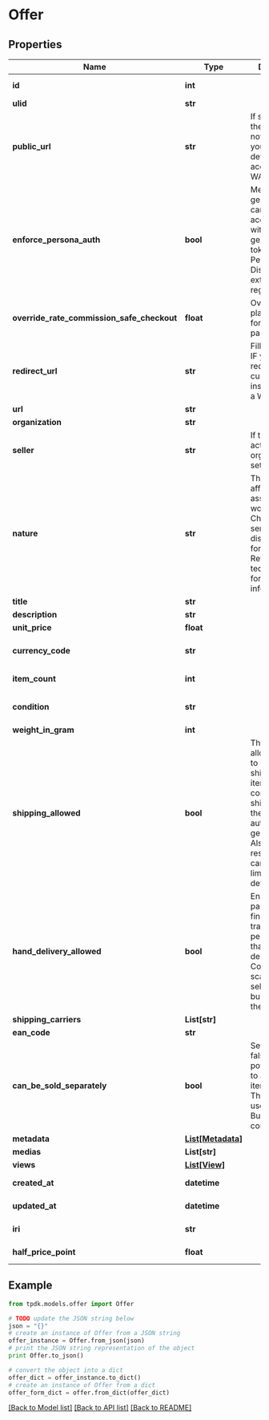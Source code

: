 # Offer



## Properties
Name | Type | Description | Notes
------------ | ------------- | ------------- | -------------
**id** | **int** |  | [optional] [readonly] 
**ulid** | **str** |  | 
**public_url** | **str** | If specified, there would be not need for you to fill-in details. Must be accessible over WAN. | [optional] 
**enforce_persona_auth** | **bool** | Mean that the generated url cannot be accessed without a generated token for a Persona. Disallow external registration. | [default to True]
**override_rate_commission_safe_checkout** | **float** | Override YOUR platform fees for that particular Offer. | [optional] 
**redirect_url** | **str** | Fill-in that field IF you intend to redirect your customer instead of using a WebView. | [optional] 
**url** | **str** |  | [readonly] 
**organization** | **str** |  | [optional] 
**seller** | **str** | If the seller is actually YOUR organization, set it to NULL. | 
**nature** | **str** | This WILL affect the assigned workflow. Choosing service will disable delivery for example. Refer to our technical hub for more information. | [default to 'physical_item']
**title** | **str** |  | [optional] 
**description** | **str** |  | [optional] 
**unit_price** | **float** |  | [optional] 
**currency_code** | **str** |  | [optional] [default to 'EUR']
**item_count** | **int** |  | [optional] [default to 1]
**condition** | **str** |  | [optional] [default to 'USED']
**weight_in_gram** | **int** |  | [optional] 
**shipping_allowed** | **bool** | That toggle allows the seller to propose shipping for its item. If set in conjunction of shippingCarrier, the label will be automatically generated. Also, it will restrict the carrier to the limited subset defined. | 
**hand_delivery_allowed** | **bool** | Enable both parties to finalize the transaction in person rather than using delivery. A QR Code must be scanned by the seller once the buyer claims the product. | [default to True]
**shipping_carriers** | **List[str]** |  | [optional] 
**ean_code** | **str** |  | [optional] 
**can_be_sold_separately** | **bool** | Set this flag to false to forbid a potential buyer to acquire this item separately.          This is only useful in a BulkOffer context. | [default to True]
**metadata** | [**List[Metadata]**](Metadata.md) |  | [optional] 
**medias** | **List[str]** |  | 
**views** | [**List[View]**](View.md) |  | 
**created_at** | **datetime** |  | [optional] [readonly] 
**updated_at** | **datetime** |  | [optional] [readonly] 
**iri** | **str** |  | [optional] [readonly] 
**half_price_point** | **float** |  | [optional] [readonly] 

## Example

```python
from tpdk.models.offer import Offer

# TODO update the JSON string below
json = "{}"
# create an instance of Offer from a JSON string
offer_instance = Offer.from_json(json)
# print the JSON string representation of the object
print Offer.to_json()

# convert the object into a dict
offer_dict = offer_instance.to_dict()
# create an instance of Offer from a dict
offer_form_dict = offer.from_dict(offer_dict)
```
[[Back to Model list]](../README.md#documentation-for-models) [[Back to API list]](../README.md#documentation-for-api-endpoints) [[Back to README]](../README.md)



